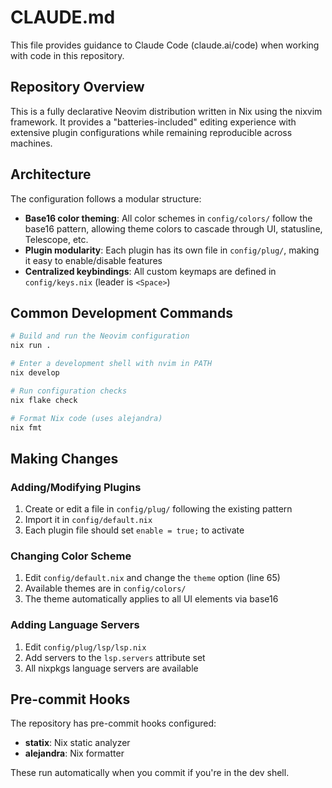 # CLAUDE.md

This file provides guidance to Claude Code (claude.ai/code) when working with code in this repository.

## Repository Overview

This is a fully declarative Neovim distribution written in Nix using the nixvim framework. It provides a "batteries-included" editing experience with extensive plugin configurations while remaining reproducible across machines.

## Architecture

The configuration follows a modular structure:
- **Base16 color theming**: All color schemes in `config/colors/` follow the base16 pattern, allowing theme colors to cascade through UI, statusline, Telescope, etc.
- **Plugin modularity**: Each plugin has its own file in `config/plug/`, making it easy to enable/disable features
- **Centralized keybindings**: All custom keymaps are defined in `config/keys.nix` (leader is `<Space>`)

## Common Development Commands

```bash
# Build and run the Neovim configuration
nix run .

# Enter a development shell with nvim in PATH
nix develop

# Run configuration checks
nix flake check

# Format Nix code (uses alejandra)
nix fmt
```

## Making Changes

### Adding/Modifying Plugins
1. Create or edit a file in `config/plug/` following the existing pattern
2. Import it in `config/default.nix`
3. Each plugin file should set `enable = true;` to activate

### Changing Color Scheme
1. Edit `config/default.nix` and change the `theme` option (line 65)
2. Available themes are in `config/colors/`
3. The theme automatically applies to all UI elements via base16

### Adding Language Servers
1. Edit `config/plug/lsp/lsp.nix`
2. Add servers to the `lsp.servers` attribute set
3. All nixpkgs language servers are available

## Pre-commit Hooks

The repository has pre-commit hooks configured:
- **statix**: Nix static analyzer
- **alejandra**: Nix formatter

These run automatically when you commit if you're in the dev shell.